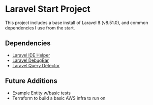 # Laravel Start Project
This project includes a base install of Laravel 8 (v8.51.0),
and common dependencies I use from the start.

## Dependencies
- [Laravel IDE Helper](https://github.com/barryvdh/laravel-ide-helper)
- [Laravel DebugBar](https://github.com/barryvdh/laravel-debugbar)
- [Laravel Query Detector](https://github.com/beyondcode/laravel-query-detector)


## Future Additions
- Example Entity w/basic tests
- Terraform to build a basic AWS infra to run on

